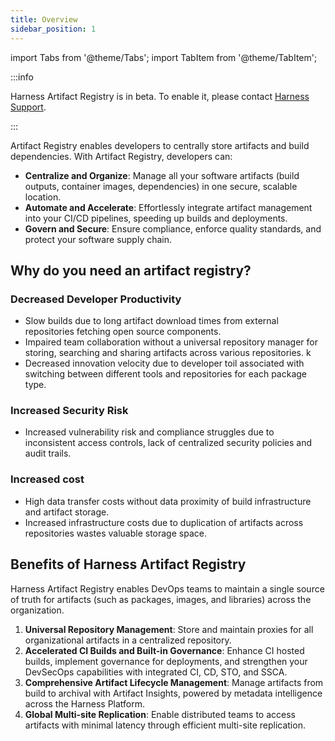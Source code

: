 ```yaml
---
title: Overview
sidebar_position: 1
---
```


import Tabs from '@theme/Tabs';
import TabItem from '@theme/TabItem';

:::info 

Harness Artifact Registry is in beta. To enable it, please contact [Harness Support](mailto:support@harness.io).

:::

Artifact Registry enables developers to centrally store artifacts and build dependencies. With Artifact Registry, developers can:

- **Centralize and Organize**: Manage all your software artifacts (build outputs, container images, dependencies) in one secure, scalable location.
- **Automate and Accelerate**: Effortlessly integrate artifact management into your CI/CD pipelines, speeding up builds and deployments.
- **Govern and Secure**: Ensure compliance, enforce quality standards, and protect your software supply chain.

## Why do you need an artifact registry?

### Decreased Developer Productivity 

- Slow builds due to long artifact download times from external repositories fetching open source components. 
- Impaired team collaboration without a universal repository manager for storing, searching and sharing artifacts across various repositories. k
- Decreased innovation velocity due to developer toil associated with switching between different tools and repositories for each package type.

### Increased Security Risk

- Increased vulnerability risk and compliance struggles due to inconsistent access controls, lack of centralized security policies and audit trails.

### Increased cost
- High data transfer costs without data proximity of build infrastructure and artifact storage.
- Increased infrastructure costs due to duplication of artifacts across repositories wastes valuable storage space.

## Benefits of Harness Artifact Registry

Harness Artifact Registry enables DevOps teams to maintain a single source of truth for artifacts (such as packages, images, and libraries) across the organization.

1. **Universal Repository Management**: Store and maintain proxies for all organizational artifacts in a centralized repository.
2. **Accelerated CI Builds and Built-in Governance**: Enhance CI hosted builds, implement governance for deployments, and strengthen your DevSecOps capabilities with integrated CI, CD, STO, and SSCA.
3. **Comprehensive Artifact Lifecycle Management**: Manage artifacts from build to archival with Artifact Insights, powered by metadata intelligence across the Harness Platform.
4. **Global Multi-site Replication**: Enable distributed teams to access artifacts with minimal latency through efficient multi-site replication.